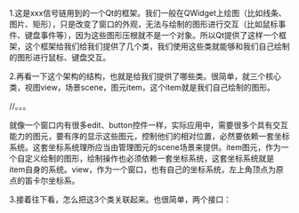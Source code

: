 1.这是xxx信号链用到的一个Qt的框架。我们一般在QWidget上绘图（比如线条、图片、矩形），只是改变了窗口的外观，无法与绘制的图形进行交互（比如鼠标事件、键盘事件等），因为这些图形压根就不是一个对象。所以Qt提供了这样一个框架，这个框架给我们给我们提供了几个类，我们使用这些类就能够和我们自己绘制的图形进行鼠标、键盘交互。



2.再看一下这个架构的结构，也就是给我们提供了哪些类。很简单，就三个核心类，视图view，场景scene，图元item，这个item就是我们自己绘制的图形。

//。。。

就像一个窗口内有很多edit、button控件一样，实际应用中，需要很多个具有交互能力的图元，要有序的显示这些图元，控制他们的相对位置，必然要依赖一套坐标系统。这套坐标系统理所应当由管理图元的scene场景来提供。item图元，作为一个自定义绘制的图形，绘制操作也必须依赖一套坐标系统，这套坐标系统就是item自身的系统。view，作为一个窗口，也有自己的坐标系统，左上角顶点为原点的笛卡尔坐标系。



3.接着往下看，怎么把这3个类关联起来。也很简单，两个接口：